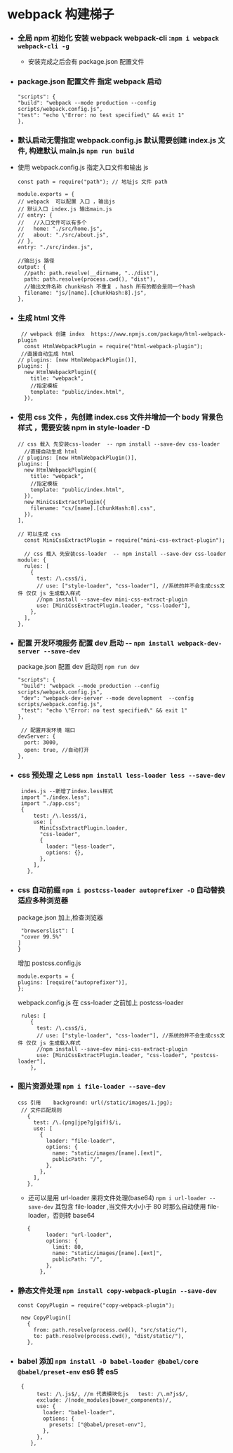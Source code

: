 # webpack 构建梯子

- ### 全局 npm 初始化 安装 webpack webpack-cli :`npm i webpack webpack-cli -g`
  - 安装完成之后会有 package.json 配置文件
- ### package.json 配置文件 指定 webpack 启动

  ```
  "scripts": {
  "build": "webpack --mode production --config scripts/webpack.config.js",
  "test": "echo \"Error: no test specified\" && exit 1"
  },
  ```

- ### 默认启动无需指定 webpack.config.js 默认需要创建 index.js 文件, 构建默认 main.js `npm run build`
- 使用 webpack.config.js 指定入口文件和输出 js

  ```
  const path = require("path"); // 地址js 文件 path

  module.exports = {
  // webpack  可以配置 入口 ，输出js
  // 默认入口 index.js 输出main.js
  // entry: {
  //   //入口文件可以有多个
  //   home: "./src/home.js",
  //   about: "./src/about.js",
  // },
  entry: "./src/index.js",

  //输出js 路径
  output: {
    //path: path.resolve(__dirname, "../dist"),
    path: path.resolve(process.cwd(), "dist"),
    //输出文件名称 chunkHash 不重复 ，hash 所有的都会是同一个hash
    filename: "js/[name].[chunkHash:8].js",
  },
  ```

- ### 生成 html 文件

  ```
   // webpack 创建 index  https://www.npmjs.com/package/html-webpack-plugin
    const HtmlWebpackPlugin = require("html-webpack-plugin");
   //直接自动生成 html
  // plugins: [new HtmlWebpackPlugin()],
  plugins: [
    new HtmlWebpackPlugin({
      title: "webpack",
      //指定模板
      template: "public/index.html",
    }),

  ```

- ### 使用 css 文件 ，先创建 index.css 文件并增加一个 body 背景色样式 ，需要安装 npm in style-loader -D

  ```
  // css 载入 先安装css-loader  -- npm install --save-dev css-loader
    //直接自动生成 html
  // plugins: [new HtmlWebpackPlugin()],
  plugins: [
    new HtmlWebpackPlugin({
      title: "webpack",
      //指定模板
      template: "public/index.html",
    }),
    new MiniCssExtractPlugin({
      filename: "cs/[name].[chunkHash:8].css",
    }),
  ],

  // 可以生成 css
    const MiniCssExtractPlugin = require("mini-css-extract-plugin");

    // css 载入 先安装css-loader  -- npm install --save-dev css-loader
  module: {
    rules: [
      {
        test: /\.css$/i,
        // use: ["style-loader", "css-loader"], //系统的并不会生成css文件 仅仅 js 生成载入样式
        //npm install --save-dev mini-css-extract-plugin
        use: [MiniCssExtractPlugin.loader, "css-loader"],
      },
    ],
  },
  ```

- ### 配置 开发环境服务 配置 dev 启动 -- `npm install webpack-dev-server --save-dev`

  package.json 配置 dev 启动则 `npm run dev`

  ```
  "scripts": {
   "build": "webpack --mode production --config scripts/webpack.config.js",
   "dev": "webpack-dev-server --mode development  --config scripts/webpack.config.js",
   "test": "echo \"Error: no test specified\" && exit 1"
  },

   // 配置开发环境 端口
  devServer: {
    port: 3000,
    open: true, //自动打开
  },
  ```

- ### css 预处理 之 Less `npm install less-loader less --save-dev`
  ```
   indes.js --新增了index.less样式
   import "./index.less";
   import "./app.css";
   {
       test: /\.less$/i,
       use: [
         MiniCssExtractPlugin.loader,
         "css-loader",
         {
           loader: "less-loader",
           options: {},
         },
       ],
     },
  ```

* ### css 自动前缀 `npm i postcss-loader autoprefixer -D` 自动替换 适应多种浏览器
  package.json 加上,检查浏览器
  ```
   "browserslist": [
   "cover 99.5%"
  ]
  }
  ```
  增加 postcss.config.js
  ```
  module.exports = {
  plugins: [require("autoprefixer")],
  };
  ```
  webpack.config.js 在 css-loader 之前加上 postcss-loader
  ```
   rules: [
      {
        test: /\.css$/i,
        // use: ["style-loader", "css-loader"], //系统的并不会生成css文件 仅仅 js 生成载入样式
        //npm install --save-dev mini-css-extract-plugin
        use: [MiniCssExtractPlugin.loader, "css-loader", "postcss-loader"],
      },
  ```

- ### 图片资源处理 `npm i file-loader --save-dev`
  ```
  css 引用    background: url(/static/images/1.jpg);
   // 文件匹配规则
     {
       test: /\.(png|jpe?g|gif)$/i,
       use: [
         {
           loader: "file-loader",
           options: {
             name: "static/images/[name].[ext]",
             publicPath: "/",
           },
         },
       ],
     },
  ```
  - 还可以是用 url-loader 来将文件处理(base64) `npm i url-loader --save-dev` 其包含 file-loader ,当文件大小小于 80 时那么自动使用 file-loader，否则转 base64
  ```
     {
           loader: "url-loader",
           options: {
             limit: 80,
             name: "static/images/[name].[ext]",
             publicPath: "/",
           },
         },
  ```
- ### 静态文件处理 `npm install copy-webpack-plugin --save-dev`

  ```
  const CopyPlugin = require("copy-webpack-plugin");

   new CopyPlugin([
     {
       from: path.resolve(process.cwd(), "src/static/"),
       to: path.resolve(process.cwd(), "dist/static/"),
     },
  ```

- ### babel 添加 `npm install -D babel-loader @babel/core @babel/preset-env` es6 转 es5
  ```
   {
        test: /\.js$/, //m 代表模块化js   test: /\.m?js$/,
        exclude: /(node_modules|bower_components)/,
        use: {
          loader: "babel-loader",
          options: {
            presets: ["@babel/preset-env"],
          },
        },
      },
  ```
